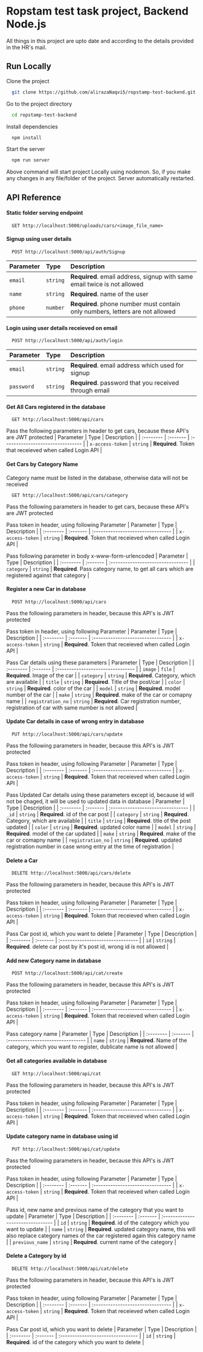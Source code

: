 
# Ropstam test task project, Backend Node.js

All things in this project are upto date and according to the details provided in the HR's mail.


## Run Locally

Clone the project

```bash
  git clone https://github.com/alirazaNaqvi5/ropstamp-test-backend.git
```

Go to the project directory

```bash
  cd ropstamp-test-backend
```

Install dependencies

```bash
  npm install
```

Start the server

```bash
  npm run server
```
Above command will start project Locally using nodemon. So, if you make any changes in any file/folder of the project. Server automatically restarted.


## API Reference

#### Static folder serving endpoint

```http
  GET http://localhost:5000/uploads/cars/<image_file_name>
```

#### Signup using user details

```http
  POST http://localhost:5000/api/auth/Signup
```

| Parameter | Type     | Description                |
| :-------- | :------- | :------------------------- |
| `email` | `string` | **Required**. email address, signup with same email twice is not allowed |
| `name` | `string` | **Required**. name of the user |
| `phone` | `number` | **Required**. phone number must contain only numbers, letters are not allowed |


#### Login using user details receieved on email

```http
  POST http://localhost:5000/api/auth/login
```

| Parameter | Type     | Description                |
| :-------- | :------- | :------------------------- |
| `email` | `string` | **Required**. email address which used for signup |
| `password` | `string` | **Required**. password that you received through email |


#### Get All Cars registered in the database

```http
  GET http://localhost:5000/api/cars
```
Pass the following parameters in header to get cars, because these API's are JWT protected
| Parameter | Type     | Description                       |
| :-------- | :------- | :-------------------------------- |
| `x-access-token`      | `string` | **Required**. Token that receieved when called Login API |


#### Get Cars by Category Name
Category name must be listed in the database, otherwise data will not be received

```http
  GET http://localhost:5000/api/cars/category
```
Pass the following parameters in header to get cars, because these API's are JWT protected

Pass token in header, using following Parameter
| Parameter | Type     | Description                       |
| :-------- | :------- | :-------------------------------- |
| `x-access-token`      | `string` | **Required**. Token that receieved when called Login API |

Pass following parameter in body x-www-form-urlencoded 
| Parameter | Type     | Description                       |
| :-------- | :------- | :-------------------------------- |
| `category`      | `string` | **Required**. Pass category name, to get all cars which are registered against that category  |



#### Register a new Car in database


```http
  POST http://localhost:5000/api/cars
```
Pass the following parameters in header, because this API's is JWT protected

Pass token in header, using following Parameter
| Parameter | Type     | Description                       |
| :-------- | :------- | :-------------------------------- |
| `x-access-token`      | `string` | **Required**. Token that receieved when called Login API |

Pass Car details using these parameters
| Parameter | Type     | Description                       |
| :-------- | :------- | :-------------------------------- |
| `image`      | `file` | **Required**. Image of the car  |
| `category`      | `string` | **Required**. Category, which are available  |
| `title`      | `string` | **Required**. Title of the post/car  |
| `color`      | `string` | **Required**. color of the car  |
| `model`      | `string` | **Required**. model number of the car  |
| `make`      | `string` | **Required**. make of the car or comapny name  |
| `registration_no`      | `string` | **Required**. Car registration number, registration of car with same number is not allowed   |


#### Update Car details in case of wrong entry in database


```http
  PUT http://localhost:5000/api/cars/update
```
Pass the following parameters in header, because this API's is JWT protected

Pass token in header, using following Parameter
| Parameter | Type     | Description                       |
| :-------- | :------- | :-------------------------------- |
| `x-access-token`      | `string` | **Required**. Token that receieved when called Login API |

Pass Updated Car details using these parameters except id, because id will not be chaged, it will be used to updated data in database
| Parameter | Type     | Description                       |
| :-------- | :------- | :-------------------------------- |
| `_id`      | `string` | **Required**. id of the car post  |
| `category`      | `string` | **Required**. Category, which are available  |
| `title`      | `string` | **Required**. title of the post updated  |
| `color`      | `string` | **Required**. updated color name  |
| `model`      | `string` | **Required**. model of the car updated  |
| `make`      | `string` | **Required**. make of the car or comapny name  |
| `registration_no`      | `string` | **Required**. updated registration number in case wrong entry at the time of registration   |



#### Delete a Car


```http
  DELETE http://localhost:5000/api/cars/delete
```
Pass the following parameters in header, because this API's is JWT protected

Pass token in header, using following Parameter
| Parameter | Type     | Description                       |
| :-------- | :------- | :-------------------------------- |
| `x-access-token`      | `string` | **Required**. Token that receieved when called Login API |

Pass Car post id, which you want to delete
| Parameter | Type     | Description                       |
| :-------- | :------- | :-------------------------------- |
| `id`      | `string` | **Required**. delete car post by it's post id, wrong id is not allowed  |



#### Add new Category name in database


```http
  POST http://localhost:5000/api/cat/create
```
Pass the following parameters in header, because this API's is JWT protected

Pass token in header, using following Parameter
| Parameter | Type     | Description                       |
| :-------- | :------- | :-------------------------------- |
| `x-access-token`      | `string` | **Required**. Token that receieved when called Login API |

Pass category name
| Parameter | Type     | Description                       |
| :-------- | :------- | :-------------------------------- |
| `name`      | `string` | **Required**. Name of the category, which you want to register, dublicate name is not allowed  |


#### Get all categories available in database


```http
  GET http://localhost:5000/api/cat
```
Pass the following parameters in header, because this API's is JWT protected

Pass token in header, using following Parameter
| Parameter | Type     | Description                       |
| :-------- | :------- | :-------------------------------- |
| `x-access-token`      | `string` | **Required**. Token that receieved when called Login API |



#### Update category name in database using id


```http
  PUT http://localhost:5000/api/cat/update
```
Pass the following parameters in header, because this API's is JWT protected

Pass token in header, using following Parameter
| Parameter | Type     | Description                       |
| :-------- | :------- | :-------------------------------- |
| `x-access-token`      | `string` | **Required**. Token that receieved when called Login API |


Pass id, new name and previous name  of the category that you want to update
| Parameter | Type     | Description                       |
| :-------- | :------- | :-------------------------------- |
| `id`      | `string` | **Required**. id of the category which you want to update |
| `name`      | `string` | **Required**. updated category name, this will also replace category names of the car registered again this category name |
| `previous_name`      | `string` | **Required**. current name of the category |


#### Delete a Category by id


```http
  DELETE http://localhost:5000/api/cat/delete
```
Pass the following parameters in header, because this API's is JWT protected

Pass token in header, using following Parameter
| Parameter | Type     | Description                       |
| :-------- | :------- | :-------------------------------- |
| `x-access-token`      | `string` | **Required**. Token that receieved when called Login API |

Pass Car post id, which you want to delete
| Parameter | Type     | Description                       |
| :-------- | :------- | :-------------------------------- |
| `id`      | `string` | **Required**. id of the category which you want to delete  |
